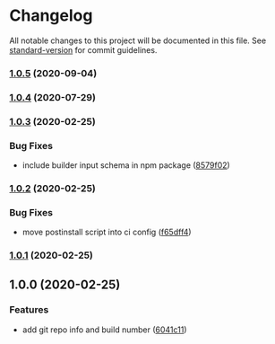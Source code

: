 # Changelog

All notable changes to this project will be documented in this file. See [standard-version](https://github.com/conventional-changelog/standard-version) for commit guidelines.

### [1.0.5](https://github.com/blaugold/ngx-build-info/compare/v1.0.4...v1.0.5) (2020-09-04)

### [1.0.4](https://github.com/blaugold/ngx-build-info/compare/v1.0.3...v1.0.4) (2020-07-29)

### [1.0.3](https://github.com/blaugold/ngx-build-info/compare/v1.0.2...v1.0.3) (2020-02-25)


### Bug Fixes

* include builder input schema in npm package ([8579f02](https://github.com/blaugold/ngx-build-info/commit/8579f02bfb31213e57be90ac1a5dcb33c38122a5))

### [1.0.2](https://github.com/blaugold/ngx-build-info/compare/v1.0.1...v1.0.2) (2020-02-25)


### Bug Fixes

* move postinstall script into ci config ([f65dff4](https://github.com/blaugold/ngx-build-info/commit/f65dff499b62e95af6e9b3adfcd9c019402f7e12))

### [1.0.1](https://github.com/blaugold/ngx-build-info/compare/v1.0.0...v1.0.1) (2020-02-25)

## 1.0.0 (2020-02-25)


### Features

* add git repo info and build number ([6041c11](https://github.com/blaugold/ngx-build-info/commit/6041c11a43c73ed883751d887845ea33ce408210))
